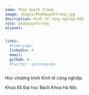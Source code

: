 ```yaml
---
name: Phan Quỳnh Trang
image: images/PhanQuynhTrang.jpg
description: Kinh tế công nghiệp-K65
role: phanquynhtrang
aliases:


links:
  #home-page: 
  linkedin: #
  email: 
  github: #
  #twitter: uptonogoode
---
```


Học chương trình Kinh tế công nghiệp.

Khoá 65 Đại học Bách Khoa Hà Nội.
